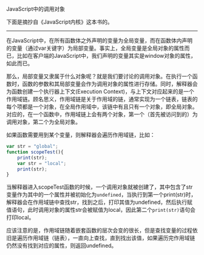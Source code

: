 JavaScript中的调用对象

下面是摘抄自《JavaScript内核》这本书的。

------

在JavaScript中，在所有函数体之外声明的变量为全局变量，而在函数体内声明的变量（通过var关键字）为局部变量。事实上，全局变量是全局对象的属性而已，比如在客户端的JavaScript中，我们声明的变量其实是window对象的属性，如此而已。

那么，局部变量又隶属于什么对象呢？就是我们要讨论的调用对象。在执行一个函数时，函数的参数和其局部变量会作为调用对象的属性进行存储。同时，解释器会为函数创建一个执行器上下文(Execution Context)，与上下文对应起来的是一个作用域链。顾名思义，作用域链是关于作用域的链，通常实现为一个链表，链表的每个项都是一个对象，在全局作用域中，该链中有且只有一个对象，即全局对象。对应的，在一个函数中，作用域链上会有两个对象，第一个（首先被访问到的）为调用对象，第二个为全局对象。

如果函数需要用到某个变量，则解释器会遍历作用域链，比如：

```javascript
var str = "global";
function scopeTest(){
    print(str);
    var str = "local";
    print(str);
}
``` 

当解释器进入scopeTest函数的时候，一个调用对象就被创建了，其中包含了str变量作为其中的一个属性并被初始化为`undefined`，当执行到第一个print(str)时，解释器会在作用域链中查找str，找到之后，打印其值为undefined，然后执行赋值语句，此时调用对象的属性str会被赋值为local，因此第二个`print(str)`语句会打印local。

应该注意的是，作用域链随着嵌套函数的层次会变的很长，但是查找变量的过程依旧是遍历作用域链（链表），一直向上查找，直到找出该值，如果遍历完作用域链仍然没有找到对应的属性，则返回undefined。

